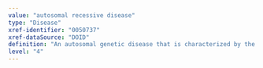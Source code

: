 ```yaml
---
value: "autosomal recessive disease"
type: "Disease"
xref-identifier: "0050737"
xref-dataSource: "DOID"
definition: "An autosomal genetic disease that is characterized by the presence of two mutated copies of the gene, both of which must be present in order for the disease or trait to develop."
level: "4"
---
```

